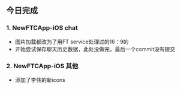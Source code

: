 ## 今日完成
### 1. NewFTCApp-iOS chat
- 图片加载都改为了用FT service处理过的16：9的
- 开始尝试保存聊天历史数据，此处没做完，最后一个commit没有提交

### 2. NewFTCApp-iOS 其他
- 添加了李伟的新icons